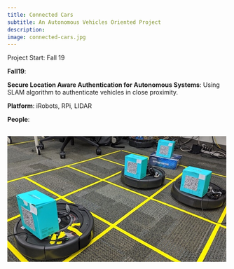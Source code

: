 ```yaml
---
title: Connected Cars
subtitle: An Autonomous Vehicles Oriented Project
description:
image: connected-cars.jpg
---
```


Project Start: Fall 19

__Fall19__:

__Secure Location Aware Authentication for Autonomous Systems__:
Using SLAM algorithm to authenticate vehicles in close proximity.

__Platform__: iRobots, RPi, LIDAR

__People__:


![](connected-cars.jpg)
----------
